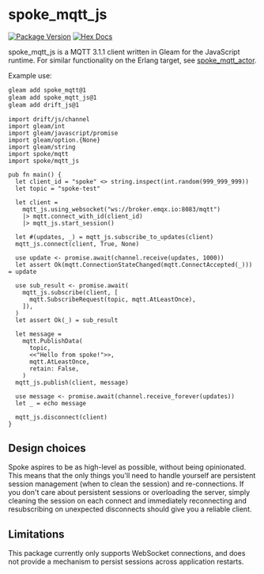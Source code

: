 # spoke_mqtt_js

[![Package Version](https://img.shields.io/hexpm/v/spoke_mqtt_js)](https://hex.pm/packages/spoke_mqtt_js)
[![Hex Docs](https://img.shields.io/badge/hex-docs-ffaff3)](https://hexdocs.pm/spoke_mqtt_js/)

spoke_mqtt_js is a MQTT 3.1.1 client written in Gleam for the JavaScript runtime.
For similar functionality on the Erlang target, see 
[spoke_mqtt_actor](https://hexdocs.pm/spoke_mqtt_actor).

Example use:
```sh
gleam add spoke_mqtt@1
gleam add spoke_mqtt_js@1
gleam add drift_js@1
```
```gleam
import drift/js/channel
import gleam/int
import gleam/javascript/promise
import gleam/option.{None}
import gleam/string
import spoke/mqtt
import spoke/mqtt_js

pub fn main() {
  let client_id = "spoke" <> string.inspect(int.random(999_999_999))
  let topic = "spoke-test"

  let client =
    mqtt_js.using_websocket("ws://broker.emqx.io:8083/mqtt")
    |> mqtt.connect_with_id(client_id)
    |> mqtt_js.start_session()

  let #(updates, _) = mqtt_js.subscribe_to_updates(client)
  mqtt_js.connect(client, True, None)

  use update <- promise.await(channel.receive(updates, 1000))
  let assert Ok(mqtt.ConnectionStateChanged(mqtt.ConnectAccepted(_))) = update

  use sub_result <- promise.await(
    mqtt_js.subscribe(client, [
      mqtt.SubscribeRequest(topic, mqtt.AtLeastOnce),
    ]),
  )
  let assert Ok(_) = sub_result

  let message =
    mqtt.PublishData(
      topic,
      <<"Hello from spoke!">>,
      mqtt.AtLeastOnce,
      retain: False,
    )
  mqtt_js.publish(client, message)

  use message <- promise.await(channel.receive_forever(updates))
  let _ = echo message

  mqtt_js.disconnect(client)
}
```


## Design choices

Spoke aspires to be as high-level as possible, without being opinionated.
This means that the only things you'll need to handle yourself are
persistent session management (when to clean the session) and re-connections.
If you don't care about persistent sessions or overloading the server,
simply cleaning the session on each connect and
immediately reconnecting and resubscribing on unexpected disconnects should
give you a reliable client.

## Limitations

This package currently only supports WebSocket connections,
and does not provide a mechanism to persist sessions across application restarts.